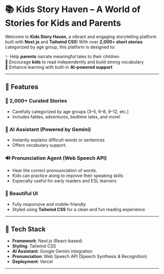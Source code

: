 # 📚 Kids Story Haven – A World of Stories for Kids and Parents

Welcome to **Kids Story Haven**, a vibrant and engaging storytelling platform built with **Next.js** and **Tailwind CSS**! With over **2,000+ short stories** categorized by age group, this platform is designed to:

✨ Help **parents** narrate meaningful tales to their children  
📖 Encourage **kids** to read independently and build strong vocabulary  
🧠 Enhance learning with built-in **AI-powered support**

---

## 🌟 Features

### 📖 2,000+ Curated Stories
- Carefully categorized by age groups (3–5, 6–8, 9–12, etc.)
- Includes fables, adventures, bedtime tales, and more!

### 🤖 AI Assistant (Powered by Gemini)
- Instantly explains difficult words or sentences
- Offers vocabulary support.

### 🔊 Pronunciation Agent (Web Speech API)
- Hear the correct pronounciation of words.
- Kids can practice along to improve their speaking skills  
- Especially useful for early readers and ESL learners

### 🎨 Beautiful UI
- Fully responsive and mobile-friendly
- Styled using **Tailwind CSS** for a clean and fun reading experience

---

## 🚀 Tech Stack

- **Framework**: Next.js (React-based)
- **Styling**: Tailwind CSS
- **AI Assistant**: Google Gemini integration
- **Pronunciation**: Web Speech API (Speech Synthesis & Recognition)
- **Deployment**: Vercel

---


